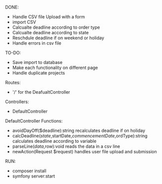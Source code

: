 DONE:
- Handle CSV file Upload with a form
- import CSV
- Calcualte deadline according to order type
- Calcualte deadline according to state
- Reschdule deadline if on weekend or holiday
- Handle errors in csv file

TO-DO:
- Save import to database
- Make each functionality on different page
- Handle duplicate projects


Routes:
- '/' for the DeafualtController

Controllers:
- DefaultController

DefaultController Functions:
- avoidDayOff($deadline):string recalculates deadline if on holiday
- calcDeadline($state,$startDate,$commencementDate,$ordType):string calculates deadline according to variable
- parseLine($data,$row):void reads the data in a csv line
- newAction(Request $request) handles user file upload and submission


RUN:
- composer install
- symfony server:start

